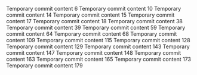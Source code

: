 Temporary commit content 6
Temporary commit content 10
Temporary commit content 14
Temporary commit content 15
Temporary commit content 17
Temporary commit content 18
Temporary commit content 38
Temporary commit content 39
Temporary commit content 59
Temporary commit content 64
Temporary commit content 68
Temporary commit content 109
Temporary commit content 115
Temporary commit content 128
Temporary commit content 129
Temporary commit content 143
Temporary commit content 147
Temporary commit content 148
Temporary commit content 163
Temporary commit content 165
Temporary commit content 173
Temporary commit content 179
